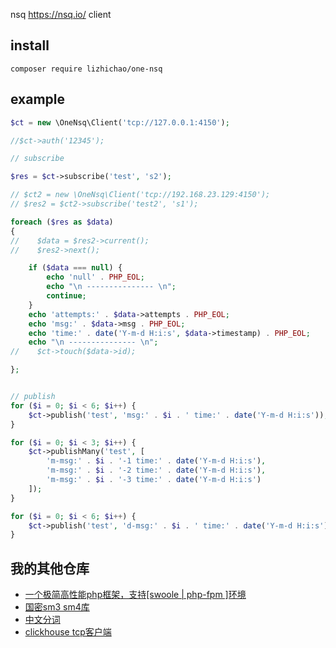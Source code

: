 nsq https://nsq.io/ client


##  install

```shell
composer require lizhichao/one-nsq

```

## example

```php
$ct = new \OneNsq\Client('tcp://127.0.0.1:4150');

//$ct->auth('12345');

// subscribe 

$res = $ct->subscribe('test', 's2');

// $ct2 = new \OneNsq\Client('tcp://192.168.23.129:4150');
// $res2 = $ct2->subscribe('test2', 's1');

foreach ($res as $data) 
{
//    $data = $res2->current();
//    $res2->next();

    if ($data === null) {
        echo 'null' . PHP_EOL;
        echo "\n --------------- \n";
        continue;
    }
    echo 'attempts:' . $data->attempts . PHP_EOL; 
    echo 'msg:' . $data->msg . PHP_EOL;
    echo 'time:' . date('Y-m-d H:i:s', $data->timestamp) . PHP_EOL;
    echo "\n --------------- \n";
//    $ct->touch($data->id);

};


// publish 
for ($i = 0; $i < 6; $i++) {
    $ct->publish('test', 'msg:' . $i . ' time:' . date('Y-m-d H:i:s'));
}

for ($i = 0; $i < 3; $i++) {
    $ct->publishMany('test', [
        'm-msg:' . $i . '-1 time:' . date('Y-m-d H:i:s'),
        'm-msg:' . $i . '-2 time:' . date('Y-m-d H:i:s'),
        'm-msg:' . $i . '-3 time:' . date('Y-m-d H:i:s')
    ]);
}

for ($i = 0; $i < 6; $i++) {
    $ct->publish('test', 'd-msg:' . $i . ' time:' . date('Y-m-d H:i:s'), ($i + 1) * 1000);
}


```

## 我的其他仓库

* [一个极简高性能php框架，支持[swoole | php-fpm ]环境](https://github.com/lizhichao/one)
* [国密sm3 sm4库](https://github.com/lizhichao/one-sm)
* [中文分词](https://github.com/lizhichao/VicWord)
* [clickhouse tcp客户端](https://github.com/lizhichao/one-ck)
```shell
